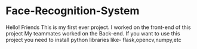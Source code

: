 # Face-Recognition-System
Hello! Friends 
This is my first ever project.
I worked on the front-end of this project My teammates worked on the Back-end.
If you want to use this project you need to install python libraries like- flask,opencv,numpy,etc
